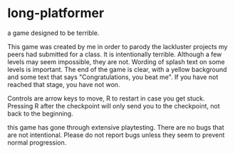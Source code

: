 # long-platformer
a game designed to be terrible.

This game was created by me in order to parody the lackluster projects my peers had submitted for a class. It is intentionally terrible. Although a few levels may seem impossible, they are not. Wording of splash text on some levels is important. The end of the game is clear, with a yellow background and some text that says "Congratulations, you beat me". If you have not reached that stage, you have not won.

Controls are arrow keys to move, R to restart in case you get stuck. Pressing R after the checkpoint will only send you to the checkpoint, not back to the beginning.

this game has gone through extensive playtesting. There are no bugs that are not intentional. Please do not report bugs unless they seem to prevent normal progression.
